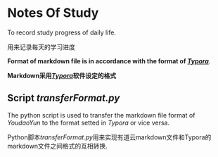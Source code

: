 # Notes Of Study
To record study progress of daily life.

用来记录每天的学习进度

**Format of markdown file is in accordance with the format of [_Typora_](https://www.typora.io/)**.

**Markdown采用[_Typora_](https://www.typora.io/)软件设定的格式**

## Script *transferFormat.py*
The python script is used to transfer the markdown file format of *YoudaoYun* to the format setted in *Typora* or vice versa.

Python脚本*transferFormat.py*用来实现有道云markdown文件和Typora的markdown文件之间格式的互相转换.
